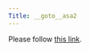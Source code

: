 ```yaml
---
Title: __goto__asa2
---
```


<head><meta http-equiv="refresh" content="1; url=%base_url%/research/snf16" /></head><body><p>Please follow <a href="%base_url%/research/snf16">this link</a>.</p></body>
